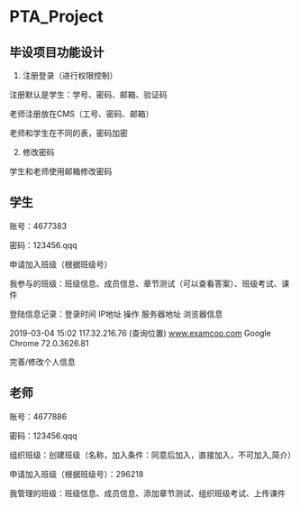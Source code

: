 # PTA_Project

## 毕设项目功能设计

1. 注册登录（进行权限控制） 

注册默认是学生：学号、密码、邮箱、验证码

老师注册放在CMS（工号、密码、邮箱）

老师和学生在不同的表，密码加密

2. 修改密码

学生和老师使用邮箱修改密码

## 学生

账号：4677383

密码：123456.qqq

申请加入班级（根据班级号）

我参与的班级：班级信息、成员信息、章节测试（可以查看答案）、班级考试、课件

登陆信息记录：登录时间	IP地址	操作	服务器地址	浏览器信息

2019-03-04 15:02	117.32.216.76	(查询位置)	www.examcoo.com	Google Chrome 72.0.3626.81

完善/修改个人信息

## 老师

账号：4677886

密码：123456.qqq

组织班级：创建班级（名称，加入条件：同意后加入，直接加入，不可加入,简介）

申请加入班级（根据班级号）：296218

我管理的班级：班级信息、成员信息、添加章节测试、组织班级考试、上传课件
